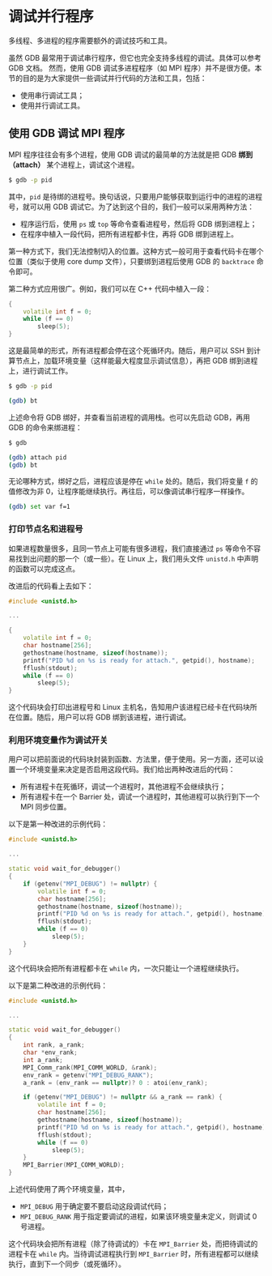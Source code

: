# 调试并行程序

多线程、多进程的程序需要额外的调试技巧和工具。

虽然 GDB 最常用于调试串行程序，但它也完全支持多线程的调试。具体可以参考 GDB 文档。
然而，使用 GDB 调试多进程程序（如 MPI 程序）并不是很方便。本节的目的是为大家提供一些调试并行代码的方法和工具，包括：

- 使用串行调试工具；
- 使用并行调试工具。

## 使用 GDB 调试 MPI 程序

MPI 程序往往会有多个进程，使用 GDB 调试的最简单的方法就是把 GDB **绑到（attach）** 某个进程上，调试这个进程。

```bash
$ gdb -p pid
```

其中，`pid` 是待绑的进程号。换句话说，只要用户能够获取到运行中的进程的进程号，就可以用 GDB 调试它。为了达到这个目的，我们一般可以采用两种方法：

- 程序运行后，使用 `ps` 或 `top` 等命令查看进程号，然后将 GDB 绑到进程上；
- 在程序中植入一段代码，把所有进程都卡住，再将 GDB 绑到进程上。

第一种方式下，我们无法控制切入的位置。这种方式一般可用于查看代码卡在哪个位置（类似于使用 core dump 文件），只要绑到进程后使用 GDB 的 `backtrace` 命令即可。

第二种方式应用很广。例如，我们可以在 C++ 代码中植入一段：

```c++
{
    volatile int f = 0;
    while (f == 0)
        sleep(5);
}
```

这是最简单的形式，所有进程都会停在这个死循环内。随后，用户可以 SSH 到计算节点上，加载环境变量（这样能最大程度显示调试信息），再把 GDB 绑到进程上，进行调试工作。

```bash
$ gdb -p pid

(gdb) bt
```

上述命令将 GDB 绑好，并查看当前进程的调用栈。也可以先启动 GDB，再用 GDB 的命令来绑进程：

```bash
$ gdb

(gdb) attach pid
(gdb) bt
```

无论哪种方式，绑好之后，进程应该是停在 `while` 处的。随后，我们将变量 `f` 的值修改为非 0，让程序能继续执行。再往后，可以像调试串行程序一样操作。

```bash
(gdb) set var f=1
```

### 打印节点名和进程号

如果进程数量很多，且同一节点上可能有很多进程，我们直接通过 `ps` 等命令不容易找到出问题的那一个（或一些）。在 Linux 上，我们用头文件 `unistd.h` 中声明的函数可以完成这点。

改进后的代码看上去如下：

```c++
#include <unistd.h>

...

{
    volatile int f = 0;
    char hostname[256];
    gethostname(hostname, sizeof(hostname));
    printf("PID %d on %s is ready for attach.", getpid(), hostname);
    fflush(stdout);
    while (f == 0)
        sleep(5);
}
```

这个代码块会打印出进程号和 Linux 主机名，告知用户该进程已经卡在代码块所在位置。随后，用户可以将 GDB 绑到该进程，进行调试。

### 利用环境变量作为调试开关

用户可以把前面说的代码块封装到函数、方法里，便于使用。另一方面，还可以设置一个环境变量来决定是否启用这段代码。我们给出两种改进后的代码：

- 所有进程卡在死循环，调试一个进程时，其他进程不会继续执行；
- 所有进程卡在一个 Barrier 处，调试一个进程时，其他进程可以执行到下一个 MPI 同步位置。

以下是第一种改进的示例代码：

```c++
#include <unistd.h>

...

static void wait_for_debugger()
{
    if (getenv("MPI_DEBUG") != nullptr) {
        volatile int f = 0;
        char hostname[256];
        gethostname(hostname, sizeof(hostname));
        printf("PID %d on %s is ready for attach.", getpid(), hostname);
        fflush(stdout);
        while (f == 0)
            sleep(5);
    }
}
```

这个代码块会把所有进程都卡在 `while` 内，一次只能让一个进程继续执行。

以下是第二种改进的示例代码：

```c++
#include <unistd.h>

...

static void wait_for_debugger()
{
    int rank, a_rank;
    char *env_rank;
    int a_rank;
    MPI_Comm_rank(MPI_COMM_WORLD, &rank);
    env_rank = getenv("MPI_DEBUG_RANK");
    a_rank = (env_rank == nullptr)? 0 : atoi(env_rank);

    if (getenv("MPI_DEBUG") != nullptr && a_rank == rank) {
        volatile int f = 0;
        char hostname[256];
        gethostname(hostname, sizeof(hostname));
        printf("PID %d on %s is ready for attach.", getpid(), hostname);
        fflush(stdout);
        while (f == 0)
            sleep(5);
    }
    MPI_Barrier(MPI_COMM_WORLD);
}
```

上述代码使用了两个环境变量，其中，

- `MPI_DEBUG` 用于确定要不要启动这段调试代码；
- `MPI_DEBUG_RANK` 用于指定要调试的进程，如果该环境变量未定义，则调试 0 号进程。

这个代码块会把所有进程（除了待调试的）卡在 `MPI_Barrier` 处，而把待调试的进程卡在 `while` 内。当待调试进程执行到 `MPI_Barrier` 时，所有进程都可以继续执行，直到下一个同步（或死循环）。
